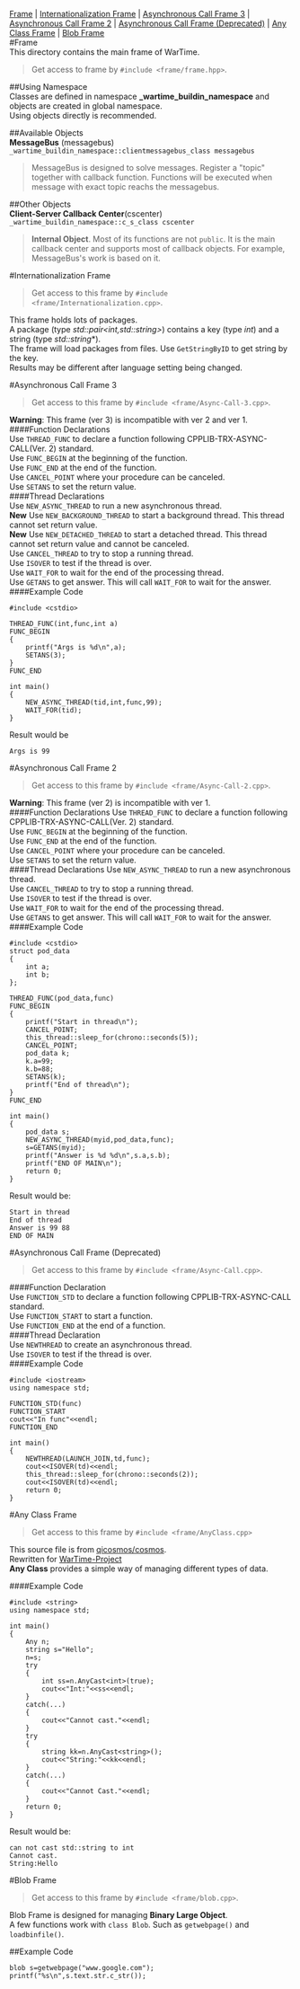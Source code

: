 [Frame](#frame) | [Internationalization Frame](#internationalization-frame) | [Asynchronous Call Frame 3](#asynchronous-call-frame-3) | [Asynchronous Call Frame 2](#asynchronous-call-frame-2) | [Asynchronous Call Frame (Deprecated)](#asynchronous-call-frame-deprecated) | [Any Class Frame](#any-class-frame) | [Blob Frame](#blob-frame)  
#Frame  
This directory contains the main frame of WarTime.  
>Get access to frame by `#include <frame/frame.hpp>`.  

##Using Namespace  
Classes are defined in namespace **_wartime_buildin_namespace** and objects are created in global namespace.  
Using objects directly is recommended.  

##Available Objects  
**MessageBus** (messagebus)  
`_wartime_buildin_namespace::clientmessagebus_class messagebus`  
>MessageBus is designed to solve messages. Register a "topic" together with callback function. 
Functions will be executed when message with exact topic reachs the messagebus.  

##Other Objects  
**Client-Server Callback Center**(cscenter)  
`_wartime_buildin_namespace::c_s_class cscenter`  
>**Internal Object**. Most of its functions are not `public`. 
It is the main callback center and supports most of callback objects. 
For example, MessageBus's work is based on it.  


#Internationalization Frame  
>Get access to this frame by `#include <frame/Internationalization.cpp>`.  

This frame holds lots of packages.  
A package (type *std::pair<int,std::string>*) contains a key (type *int*) and a string (type *std::string**).  
The frame will load packages from files. Use `GetStringByID` to get string by the key.  
Results may be different after language setting being changed.  

#Asynchronous Call Frame 3  
>Get access to this frame by `#include <frame/Async-Call-3.cpp>`.

**Warning**: This frame (ver 3) is incompatible with ver 2 and ver 1.  
####Function Declarations  
Use `THREAD_FUNC` to declare a function following CPPLIB-TRX-ASYNC-CALL(Ver. 2) standard.  
Use `FUNC_BEGIN` at the beginning of the function.  
Use `FUNC_END` at the end of the function.  
Use `CANCEL_POINT` where your procedure can be canceled.  
Use `SETANS` to set the return value.  
####Thread Declarations  
Use `NEW_ASYNC_THREAD` to run a new asynchronous thread.  
**New** Use `NEW_BACKGROUND_THREAD` to start a background thread. This thread cannot set return value.  
**New** Use `NEW_DETACHED_THREAD` to start a detached thread. This thread cannot set return value and cannot be canceled.  
Use `CANCEL_THREAD` to try to stop a running thread.  
Use `ISOVER` to test if the thread is over.  
Use `WAIT_FOR` to wait for the end of the processing thread.  
Use `GETANS` to get answer. This will call `WAIT_FOR` to wait for the answer.  
####Example Code
```
#include <cstdio>

THREAD_FUNC(int,func,int a)
FUNC_BEGIN
{
    printf("Args is %d\n",a);
    SETANS(3);
}
FUNC_END

int main()
{
    NEW_ASYNC_THREAD(tid,int,func,99);
    WAIT_FOR(tid);
}
```
Result would be
```
Args is 99
```

#Asynchronous Call Frame 2  
>Get access to this frame by `#include <frame/Async-Call-2.cpp>`.

**Warning**: This frame (ver 2) is incompatible with ver 1.  
####Function Declarations
Use `THREAD_FUNC` to declare a function following CPPLIB-TRX-ASYNC-CALL(Ver. 2) standard.  
Use `FUNC_BEGIN` at the beginning of the function.  
Use `FUNC_END` at the end of the function.  
Use `CANCEL_POINT` where your procedure can be canceled.  
Use `SETANS` to set the return value.  
####Thread Declarations
Use `NEW_ASYNC_THREAD` to run a new asynchronous thread.  
Use `CANCEL_THREAD` to try to stop a running thread.  
Use `ISOVER` to test if the thread is over.  
Use `WAIT_FOR` to wait for the end of the processing thread.  
Use `GETANS` to get answer. This will call `WAIT_FOR` to wait for the answer.  
####Example Code
```
#include <cstdio>
struct pod_data
{
	int a;
	int b;
};

THREAD_FUNC(pod_data,func)
FUNC_BEGIN
{
	printf("Start in thread\n");
	CANCEL_POINT;
	this_thread::sleep_for(chrono::seconds(5));
	CANCEL_POINT;
	pod_data k;
	k.a=99;
	k.b=88;
	SETANS(k);
	printf("End of thread\n");
}
FUNC_END

int main()
{
	pod_data s;
	NEW_ASYNC_THREAD(myid,pod_data,func);
	s=GETANS(myid);
	printf("Answer is %d %d\n",s.a,s.b);
	printf("END OF MAIN\n");
	return 0;
}
```
Result would be:
```
Start in thread
End of thread
Answer is 99 88
END OF MAIN
```

#Asynchronous Call Frame (Deprecated)
>Get access to this frame by `#include <frame/Async-Call.cpp>`.  

####Function Declaration  
Use `FUNCTION_STD` to declare a function following CPPLIB-TRX-ASYNC-CALL standard.  
Use `FUNCTION_START` to start a function.  
Use `FUNCTION_END` at the end of a function.  
####Thread Declaration  
Use `NEWTHREAD` to create an asynchronous thread.  
Use `ISOVER` to test if the thread is over.  
####Example Code  
```
#include <iostream>
using namespace std;

FUNCTION_STD(func)
FUNCTION_START
cout<<"In func"<<endl;
FUNCTION_END

int main()
{
    NEWTHREAD(LAUNCH_JOIN,td,func);
    cout<<ISOVER(td)<<endl;
    this_thread::sleep_for(chrono::seconds(2));
    cout<<ISOVER(td)<<endl;
    return 0;
}
```

#Any Class Frame  
>Get access to this frame by `#include <frame/AnyClass.cpp>`  

This source file is from [qicosmos/cosmos](https://github.com/qicosmos/cosmos/blob/master/Any.hpp "C++11 Example Codes").  
Rewritten for [WarTime-Project](https://github.com/Kiritow/WarTime-Project "WarTime-Project On GitHub Main Page")  
**Any Class** provides a simple way of managing different types of data.  

####Example Code  
```
#include <string>
using namespace std;

int main()
{
    Any n;
    string s="Hello";
    n=s;
    try
    {
        int ss=n.AnyCast<int>(true);
        cout<<"Int:"<<ss<<endl;
    }
    catch(...)
    {
        cout<<"Cannot cast."<<endl;
    }
    try
    {
        string kk=n.AnyCast<string>();
        cout<<"String:"<<kk<<endl;
    }
    catch(...)
    {
        cout<<"Cannot Cast."<<endl;
    }
    return 0;
}
```
Result would be:
```
can not cast std::string to int
Cannot cast.
String:Hello
```

#Blob Frame  
>Get access to this frame by `#include <frame/blob.cpp>`.  

Blob Frame is designed for managing **Binary Large Object**.  
A few functions work with `class Blob`. Such as `getwebpage()` and `loadbinfile()`.  

##Example Code  
```
blob s=getwebpage("www.google.com");
printf("%s\n",s.text.str.c_str());
```

